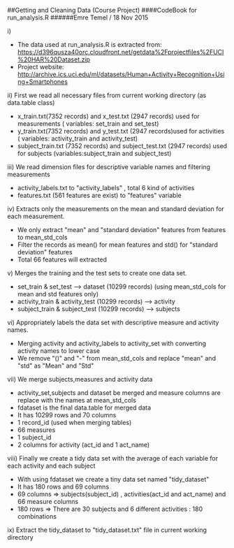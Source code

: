 ##Getting and Cleaning Data (Course Project)
####CodeBook for run_analysis.R
######Emre Temel / 18 Nov 2015


i)
- The data used at run_analysis.R is extracted from: https://d396qusza40orc.cloudfront.net/getdata%2Fprojectfiles%2FUCI%20HAR%20Dataset.zip 
- Project website: http://archive.ics.uci.edu/ml/datasets/Human+Activity+Recognition+Using+Smartphones


ii) First we read all necessary files from current working directory (as data.table class)
  * x_train.txt(7352 records) and x_test.txt (2947 records) used for measurements ( variables: set_train and set_test)
  * y_train.txt(7352 records) and y_test.txt (2947 records)used for activities ( variables: activity_train and activity_test)
  * subject_train.txt (7352 records) and subject_test.txt (2947 records) used for subjects (variables:subject_train and subject_test) 

iii) We read dimension files for descriptive variable names and filtering measurements
 * activity_labels.txt to "activity_labels" , total 6 kind of activities
 * features.txt (561 features are exist) to  "features" variable

iv) Extracts only the measurements on the mean and standard deviation for each measurement. 
  * We only extract "mean" and "standard deviation" features from features to mean_std_cols
  * Filter the records as mean() for mean features and std() for "standard deviation" features
  * Total 66 features will extracted

v) Merges the training and the test sets to create one data set.
  * set_train & set_test --> dataset (10299 records) (using  mean_std_cols for mean and std features only)
  * activity_train & activity_test  (10299 records) --> activity
  * subject_train & subject_test (10299 records) -->  subjects

vi) Appropriately labels the data set with descriptive measure and activity names.
 * Merging activity and activity_labels to activity_set with converting activity names to lower case
 * We remove "()" and "-" from mean_std_cols and replace "mean" and "std" as "Mean" and "Std"  
 
vii) We merge subjects,measures and activity data
  * activity_set,subjects and dataset be merged and measure columns are replace with the names at mean_std_cols
  * fdataset is the final data.table for merged data
  * It has 10299 rows and 70 columns
  * 1 record_id (used when merging tables)
  * 66 measures 
  * 1 subject_id
  * 2 columns for activity (act_id and 1 act_name)

viii) Finally we create a tidy data set with the average of each variable for each activity and each subject
  * With using fdataset we create a tiny data set named "tidy_dataset"
  * It has 180 rows and 69 columns
  * 69 columns => subjects(subject_id) , activities(act_id and act_name) and 66 measure columns
  * 180 rows   => There are 30 subjects and  6 different activities : 180 combinations

ix) Extract the tidy_dataset to "tidy_dataset.txt" file in current working directory  
